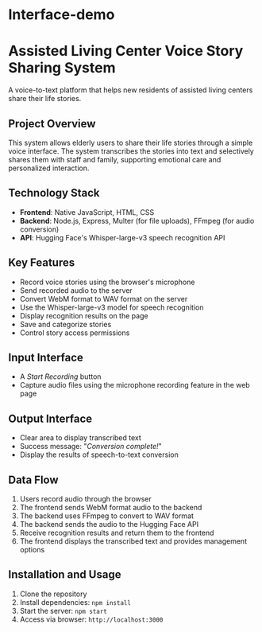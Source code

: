 # Interface-demo

# Assisted Living Center Voice Story Sharing System

A voice-to-text platform that helps new residents of assisted living centers share their life stories.

## Project Overview

This system allows elderly users to share their life stories through a simple voice interface. The system transcribes the stories into text and selectively shares them with staff and family, supporting emotional care and personalized interaction.

## Technology Stack

- **Frontend**: Native JavaScript, HTML, CSS
- **Backend**: Node.js, Express, Multer (for file uploads), FFmpeg (for audio conversion)
- **API**: Hugging Face's Whisper-large-v3 speech recognition API


## Key Features

- Record voice stories using the browser's microphone
- Send recorded audio to the server
- Convert WebM format to WAV format on the server
- Use the Whisper-large-v3 model for speech recognition
- Display recognition results on the page
- Save and categorize stories
- Control story access permissions

## Input Interface

- A *Start Recording* button
- Capture audio files using the microphone recording feature in the web page

## Output Interface

- Clear area to display transcribed text
- Success message: "*Conversion complete!*"
- Display the results of speech-to-text conversion

## Data Flow

1. Users record audio through the browser
2. The frontend sends WebM format audio to the backend
3. The backend uses FFmpeg to convert to WAV format
4. The backend sends the audio to the Hugging Face API
5. Receive recognition results and return them to the frontend
6. The frontend displays the transcribed text and provides management options

## Installation and Usage

1. Clone the repository
2. Install dependencies: `npm install`
3. Start the server: `npm start`
4. Access via browser: `http://localhost:3000`

